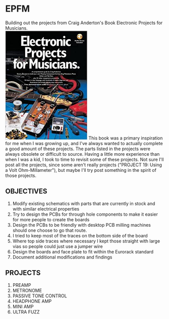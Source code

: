 # EPFM
Building out the projects from Craig Anderton's Book Electronic Projects for Musicians.  
[![Electronic Projects For Musicians](/documentation/ElectronicProjectsForMusicians_BookCover.jpg 'EPFM Projects')](https://www.abebooks.com/Electronic-Projects-Musicians-Anderton-Craig-Music/31375254988/bd?cm_mmc=ggl)
This book was a primary inspiration for me when I was growing up, and I've always wanted to actually complete a good amount of these projects.  The parts listed in the projects were always obsolete or difficult to source.  Having a little more experience than when I was a kid, I took to time to revisit some of these projects.  Not sure I'll post all the projects, since some aren't really projects ("PROJECT 19: Using a Volt Ohm-Millameter"), but maybe I'll try post something in the spirit of those projects. 

## OBJECTIVES
<ol>
<li>Modify existing schematics with parts that are currently in stock and with similar electrical properties</li>
<li>Try to design the PCBs for through hole components to make it easier for more people to create the boards</li>
<li>Design the PCBs to be friendly with desktop PCB milling machines should one choose to go that route.</li>
    <li>I tried to keep most of the traces on the bottom side of the board</li>
    <li>Where top side traces where necessary I kept those straight with large vias so people could just use a jumper wire</li>
<li>Design the boards and face plate to fit within the Eurorack standard</li>
<li>Document additional modifications and findings</li>
</ol>

## PROJECTS
<ol>
<li>PREAMP</li>
<li>METRONOME</li>
<li>PASSIVE TONE CONTROL</li>
<li>HEADPHONE AMP</li>
<li>MINI AMP</li>
<li>ULTRA FUZZ</li>
</ol>
